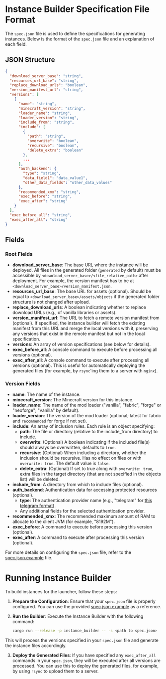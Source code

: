 # Instance Builder Specification File Format

The `spec.json` file is used to define the specifications for generating instances. Below is the format of the `spec.json` file and an explanation of each field.

## JSON Structure

```json
{
  "download_server_base": "string",
  "resources_url_base": "string",
  "replace_download_urls": "boolean",
  "version_manifest_url": "string",
  "versions": [
    {
      "name": "string",
      "minecraft_version": "string",
      "loader_name": "string",
      "loader_version": "string",
      "include_from": "string",
      "include": [
        {
          "path": "string",
          "overwrite": "boolean",
          "recursive": "boolean",
          "delete_extra": "boolean"
        },
        ...
      ],
      "auth_backend": {
        "type": "string",
        "data_field1": "data_value1",
        "other_data_fields": "other_data_values"
      },
      "recommended_xmx": "string",
      "exec_before": "string",
      "exec_after": "string"
    }
  ],
  "exec_before_all": "string",
  "exec_after_all": "string"
}
```

## Fields

### Root Fields

- **download_server_base**: The base URL where the instance will be deployed. All files in the generated folder (`generated` by default) must be accessible by `<download_server_base>/<file_relative_path>` after deployment. For example, the version manifest has to be at `<download_server_base>/version_manifest.json`.
- **resources_url_base**: The base URL for assets (optional). Should be equal to `<download_server_base>/assets/objects` if the generated folder structure is not changed after upload.
- **replace_download_urls**: A boolean indicating whether to replace download URLs (e.g., of vanilla libraries or assets).
- **version_manifest_url**: The URL to fetch a remote version manifest from (optional). If specified, the instance builder will fetch the existing manifest from this URL and merge the local versions with it, preserving any versions that exist in the remote manifest but not in the local specification.
- **versions**: An array of version specifications (see below for details).
- **exec_before_all**: A console command to execute before processing all versions (optional).
- **exec_after_all**: A console command to execute after processing all versions (optional). This is useful for automatically deploying the generated files (for example, by `rsync`'ing them to a server with `nginx`).

### Version Fields

- **name**: The name of the instance.
- **minecraft_version**: The Minecraft version for this instance.
- **loader_name**: The name of the mod loader ("vanilla", "fabric", "forge" or "neoforge"; "vanilla" by default).
- **loader_version**: The version of the mod loader (optional; latest for fabric and `recommended` for forge if not set).
- **include**: An array of inclusion rules. Each rule is an object specifying:
  - **path**: The file or directory (relative to the include_from directory) to include.
  - **overwrite**: (Optional) A boolean indicating if the included file(s) should always be overwritten, defaults to `true`.
  - **recursive**: (Optional) When including a directory, whether the inclusion should be recursive. Has no effect on files or with `overwrite: true`. The default value is `false`.
  - **delete_extra**: (Optional) If set to true along with `overwrite: true`, extra files in the target directory (that are not specified in the objects list) will be deleted.
- **include_from**: A directory from which to include files (optional).
- **auth_backend**: Authentication data for accessing protected resources (optional).
  - **type**: The authentication provider name (e.g., "telegram" for [this telegram format](https://foxlab.dev/minecraft/tgauth-backend)).
  - Any additional fields for the selected authentication provider.
- **recommended_xmx**: The recommended maximum amount of RAM to allocate to the client JVM (for example, "8192M").
- **exec_before**: A command to execute before processing this version (optional).
- **exec_after**: A command to execute after processing this version (optional).

For more details on configuring the `spec.json` file, refer to the [spec.json.example](spec.json.example) file.

# Running Instance Builder

To build instances for the launcher, follow these steps:

1. **Prepare the Configuration**: Ensure that your `spec.json` file is properly configured. You can use the provided [spec.json.example](spec.json.example) as a reference.

2. **Run the Builder**: Execute the Instance Builder with the following command:

    ```sh
    cargo run --release -p instance_builder -- -s <path to spec.json>
    ```

This will process the versions specified in your `spec.json` file and generate the instance files accordingly.

3. **Deploy the Generated Files**: If you have specified any `exec_after_all` commands in your `spec.json`, they will be executed after all versions are processed. You can use this to deploy the generated files, for example, by using `rsync` to upload them to a server.
